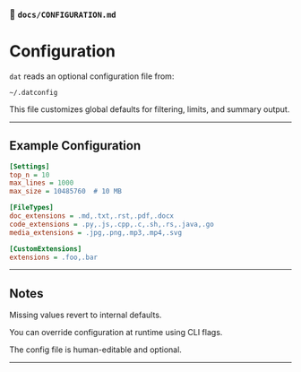 ### 🧭 `docs/CONFIGURATION.md`

# Configuration

`dat` reads an optional configuration file from:

```
~/.datconfig
```
This file customizes global defaults for filtering, limits, and summary output.

---

## Example Configuration

```ini
[Settings]
top_n = 10
max_lines = 1000
max_size = 10485760  # 10 MB

[FileTypes]
doc_extensions = .md,.txt,.rst,.pdf,.docx
code_extensions = .py,.js,.cpp,.c,.sh,.rs,.java,.go
media_extensions = .jpg,.png,.mp3,.mp4,.svg

[CustomExtensions]
extensions = .foo,.bar
```

---

## Notes

Missing values revert to internal defaults.

You can override configuration at runtime using CLI flags.

The config file is human-editable and optional.

---
